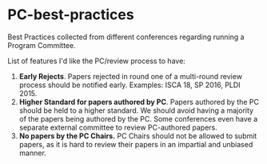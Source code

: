 # PC-best-practices
Best Practices collected from different conferences regarding running a Program Committee. 

List of features I'd like the PC/review process to have:

1. **Early Rejects**. Papers rejected in round one of a multi-round review process should be notified early. Examples: ISCA 18, SP 2016, PLDI 2015. 
2. **Higher Standard for papers authored by PC**. Papers authored by the PC should be held to a higher standard. We should 
avoid having a majority of the papers being authored by the PC. Some conferences even have a separate external committee to review PC-authored papers. 
3. **No papers by the PC Chairs.** PC Chairs should not be allowed to submit papers, as it is hard to review their papers in an impartial and unbiased manner. 

